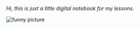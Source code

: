 *Hi, this is just a little digital notebook for my lessons.*


![funny picture](https://www.system-concepts.com/wp-content/uploads/2020/02/cat-writing-gif.gif)
